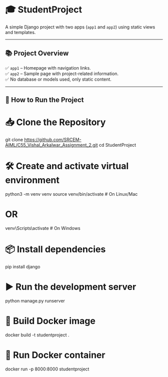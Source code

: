 # 🎓 **StudentProject**

A simple Django project with two apps (`app1` and `app2`) using static views and templates.

---

## 📚 **Project Overview**

✅ `app1` – Homepage with navigation links.  
✅ `app2` – Sample page with project-related information.  
✅ No database or models used, only static content.

---

## 🚀 **How to Run the Project**

# 📥 Clone the Repository
git clone https://github.com/SRCEM-AIML/C55_Vishal_Arkalwar_Assignment_2.git
cd StudentProject


# 🛠️ Create and activate virtual environment
python3 -m venv venv
source venv/bin/activate   # On Linux/Mac
# OR
venv\Scripts\activate      # On Windows

# 📦 Install dependencies
pip install django

# ▶️ Run the development server
python manage.py runserver

# 🐳 Build Docker image
docker build -t studentproject .

# 🚢 Run Docker container
docker run -p 8000:8000 studentproject

